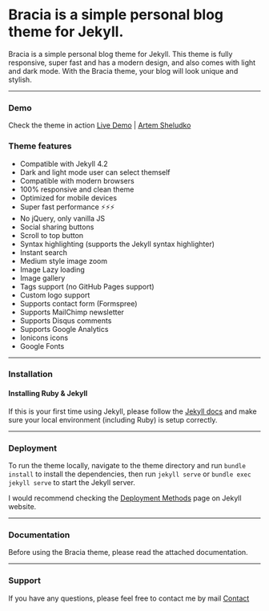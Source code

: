 # Bracia is a simple personal blog theme for Jekyll.

Bracia is a simple personal blog theme for Jekyll. This theme is fully responsive, super fast and has a modern design, and also comes with light and dark mode. With the Bracia theme, your blog will look unique and stylish.

* * *

### Demo

Check the theme in action [Live Demo](https://bracia.netlify.app/) |
[Artem Sheludko](https://jekyllthemes.io/developers/artem-sheludko)

### Theme features

- Compatible with Jekyll 4.2
- Dark and light mode user can select themself
- Compatible with modern browsers
- 100% responsive and clean theme
- Optimized for mobile devices
- Super fast performance ⚡⚡⚡
- No jQuery, only vanilla JS
- Social sharing buttons
- Scroll to top button
- Syntax highlighting (supports the Jekyll syntax highlighter)
- Instant search
- Medium style image zoom
- Image Lazy loading
- Image gallery
- Tags support (no GitHub Pages support)
- Custom logo support
- Supports contact form (Formspree)
- Supports MailChimp newsletter
- Supports Disqus comments
- Supports Google Analytics
- Ionicons icons
- Google Fonts

* * *

### Installation

#### Installing Ruby & Jekyll

If this is your first time using Jekyll, please follow the [Jekyll docs](https://jekyllrb.com/docs/installation/) and make sure your local environment (including Ruby) is setup correctly.

* * *

### Deployment

To run the theme locally, navigate to the theme directory and run `bundle install` to install the dependencies, then run `jekyll serve` or `bundle exec jekyll serve` to start the Jekyll server.

I would recommend checking the [Deployment Methods](https://jekyllrb.com/docs/deployment-methods/) page on Jekyll website.


* * *

### Documentation

Before using the Bracia theme, please read the attached documentation.

* * *

### Support

<p>If you have any questions, please feel free to contact me by mail <a href="mailto:artemsheludko@tuta.io">Contact</a><p>